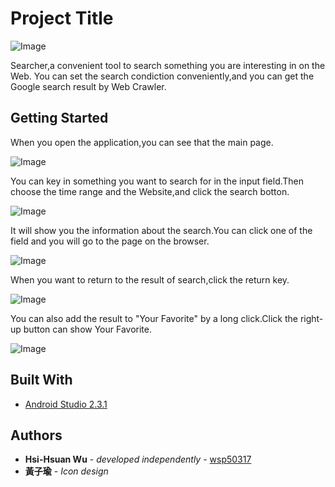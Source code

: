 # Project Title
![Image](https://github.com/wsp50317/Searcher/blob/master/Pircure_For_README/Searcher_Icon.png)

Searcher,a convenient tool to search something you are interesting in on the Web.
You can set the search condiction conveniently,and you can get the Google search result by Web Crawler.

## Getting Started
When you open the application,you can see that the main page.

![Image](https://github.com/wsp50317/Searcher/blob/master/Pircure_For_README/main.png)

You can key in something you want to search for in the input field.Then choose the time range and the Website,and click the search botton.

![Image](https://github.com/wsp50317/Searcher/blob/master/Pircure_For_README/result.png)

It will show you the information about the search.You can click one of the field and you will go to the page on the browser.

![Image](https://github.com/wsp50317/Searcher/blob/master/Pircure_For_README/Browserpng.png)

When you want to return to the result of search,click the return key.

![Image](https://github.com/wsp50317/Searcher/blob/master/Pircure_For_README/Addfavorite.png)

You can also add the result to "Your Favorite" by a long click.Click the right-up button can show Your Favorite.

![Image](https://github.com/wsp50317/Searcher/blob/master/Pircure_For_README/favorite.png)

## Built With

* [Android Studio 2.3.1](https://developer.android.com/studio/index.html)

## Authors

* **Hsi-Hsuan Wu** - *developed independently* - [wsp50317](https://github.com/wsp50317)
* **黃子瑜** - *Icon design* 

